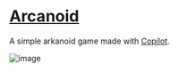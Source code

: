# [Arcanoid](https://github.com/UniBreakfast/arkanoid-with-copilot)

A simple arkanoid game made with [Copilot](https://copilot.github.com/).

![image](https://user-images.githubusercontent.com/19654456/219852652-5ab7c232-bfa3-4de7-bc91-a8406a82db9d.png)
